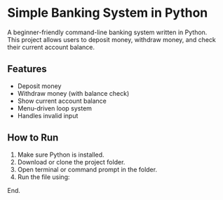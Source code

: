 # Simple Banking System in Python

A beginner-friendly command-line banking system written in Python.  
This project allows users to deposit money, withdraw money, and check their current account balance.

## Features
- Deposit money
- Withdraw money (with balance check)
- Show current account balance
- Menu-driven loop system
- Handles invalid input

## How to Run

1. Make sure Python is installed.
2. Download or clone the project folder.
3. Open terminal or command prompt in the folder.
4. Run the file using:

End.
